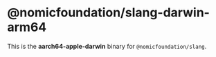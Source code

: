 <!-- cSpell:disable -->

# @nomicfoundation/slang-darwin-arm64

This is the **aarch64-apple-darwin** binary for `@nomicfoundation/slang`.
